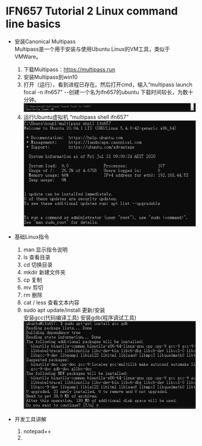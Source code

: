 # IFN657 Tutorial 2 Linux command line basics

+ 安装Canonical Multipass  
Multipass是一个用于安装与使用Ubuntu Linux的VM工具，类似于VMWare。
    1. 下载Multipass：https://multipass.run
    2. 安装Multipass到win10
    3. 打开（运行），看到进程已存在。然后打开cmd，输入“multipass launch focal -n ifn657” --创建一个名为ifn657的ubuntu 下载时间较长，为数十分钟。
    ![creating ubuntu vm](./images/tutorial2_image1.png)
    4. 运行Ubuntu虚拟机 “multipass shell ifn657”
    ![creating ubuntu vm](./images/tutorial2_image2.png)

+ 基础Linux指令
    1. man 显示指令说明
    2. ls 查看目录
    3. cd 切换目录
    4. mkdir 新建文件夹
    5. cp 复制
    6. mv 剪切
    7. rm 删除
    8. cat / less 查看文本内容
    9. sudo apt update/install 更新/安装  
    安装gcc(代码编译工具) 安装gdb(程序调试工具)
    ![creating ubuntu vm](./images/tutorial2_image3.png)

+ 开发工具讲解
    1. notepad++
    2. 
